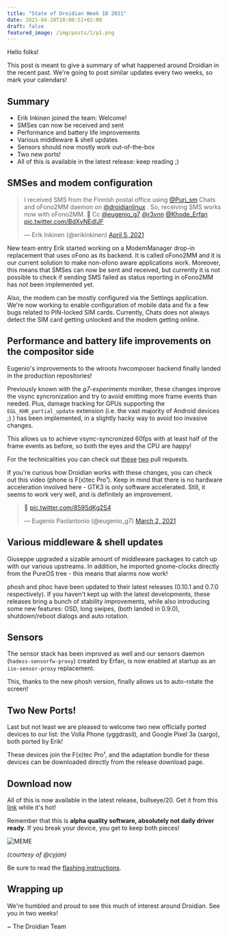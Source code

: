 ```yaml
---
title: "State of Droidian Week 18 2021"
date: 2021-04-20T10:00:51+02:00
draft: false
featured_image: /img/posts/1/p1.png
---
```


Hello folks!

This post is meant to give a summary of what happened around Droidian in the recent past. We're going to post similar updates every two weeks, so mark your calendars!

<!--more-->

Summary
------------

* Erik Inkinen joined the team: Welcome!
* SMSes can now be received and sent
* Performance and battery life improvements 
* Various middleware & shell updates
* Sensors should now mostly work out-of-the-box
* Two new ports!
* All of this is available in the latest release: keep reading ;)


SMSes and modem configuration
----------------------------------------

<blockquote class="twitter-tweet" data-theme="dark"><p lang="en" dir="ltr">I received SMS from the Finnish postal office using <a href="https://twitter.com/Puri_sm?ref_src=twsrc%5Etfw">@Puri_sm</a> Chats and oFono2MM daemon on <a href="https://twitter.com/droidianlinux?ref_src=twsrc%5Etfw">@droidianlinux</a> . So, receiving SMS works now with oFono2MM. 🎉 Cc <a href="https://twitter.com/eugenio_g7?ref_src=twsrc%5Etfw">@eugenio_g7</a> <a href="https://twitter.com/r3vnn?ref_src=twsrc%5Etfw">@r3vnn</a> <a href="https://twitter.com/Khode_Erfan?ref_src=twsrc%5Etfw">@Khode_Erfan</a> <a href="https://t.co/BdXyNEdIJF">pic.twitter.com/BdXyNEdIJF</a></p>&mdash; Erik Inkinen (@erikinkinen) <a href="https://twitter.com/erikinkinen/status/1379087460295192580?ref_src=twsrc%5Etfw">April 5, 2021</a></blockquote> <script async src="https://platform.twitter.com/widgets.js" charset="utf-8"></script> 

New team entry Erik started working on a ModemManager drop-in replacement that uses oFono as its backend. It is called oFono2MM and it is our current solution to make non-ofono aware applications work. Moreover, this means that SMSes can now be sent and received, but currently it is not possible to check if sending SMS failed as status reporting in oFono2MM has not been implemented yet. 

Also, the modem can be mostly configured via the Settings application. We're now working to enable configuration of mobile data and fix a few bugs related to PIN-locked SIM cards. Currently, Chats does not always detect the SIM card getting unlocked and the modem getting online.


Performance and battery life improvements on the compositor side
---------------------------------------------------------------------------------

Eugenio's improvements to the wlroots hwcomposer backend finally landed in the production repositories!

Previously known with the *g7-experiments* moniker, these changes improve the vsync syncronization and try to avoid emitting more frame events than needed. Plus, damage tracking for GPUs supporting the `EGL_KHR_partial_update` extension (i.e. the vast majority of Android devices ;) ) has been implemented, in a slightly hacky way to avoid too invasive changes.

This allows us to achieve vsync-syncronized 60fps with at least half of the frame events as before, so both the eyes and the CPU are happy!

For the technicalities you can check out [these](https://github.com/droidian/wlroots/pull/1) [two](https://github.com/droidian/wlroots/pull/2) pull requests.

If you're curious how Droidian works with these changes, you can check out this video (phone is F(x)tec Pro¹). Keep in mind that there is no hardware acceleration involved here - GTK3 is only software accelerated. Still, it seems to work very well, and is definitely an improvement.

<blockquote class="twitter-tweet" data-theme="dark"><p lang="und" dir="ltr">👀 <a href="https://t.co/859SdKg2S4">pic.twitter.com/859SdKg2S4</a></p>&mdash; Eugenio Paolantonio (@eugenio_g7) <a href="https://twitter.com/eugenio_g7/status/1366860787629834242?ref_src=twsrc%5Etfw">March 2, 2021</a></blockquote> <script async src="https://platform.twitter.com/widgets.js" charset="utf-8"></script> 


Various middleware & shell updates
-------------------------------------------

Giuseppe upgraded a sizable amount of middleware packages to catch up with our various upstreams. In addition, he imported gnome-clocks directly from the PureOS tree - this means that alarms now work!

phosh and phoc have been updated to their latest releases (0.10.1 and 0.7.0 respectively). If you haven't kept up with the latest developments, these releases bring a bunch of stability improvements, while also introducing some new features: OSD, long swipes, (both landed in 0.9.0), shutdown/reboot dialogs and auto rotation.


Sensors
----------

The sensor stack has been improved as well and our sensors daemon (`hadess-sensorfw-proxy`) created by Erfan, is now enabled at startup as an `iio-sensor-proxy` replacement.

This, thanks to the new phosh version, finally allows us to auto-rotate the screen!


Two New Ports!
------------------

Last but not least we are pleased to welcome two new officially ported devices to our list: the Volla Phone (yggdrasil), and Google Pixel 3a (sargo), both ported by Erik!

These devices join the F(x)tec Pro¹, and the adaptation bundle for these devices can be downloaded directly from the release download page.


Download now
------------------

All of this is now available in the latest release, bullseye/20. Get it from this [link](https://github.com/droidian-images/rootfs-api28gsi-all/releases/tag/untagged-b3c7b169a7c908f1e0be) while it's hot!

Remember that this is **alpha quality software, absolutely not daily driver ready**. If you break your device, you get to keep both pieces!


![MEME](/img/posts/1/meme.jpg)

*(courtesy of @cyjan)*

Be sure to read the [flashing instructions](https://github.com/droidian-images/rootfs-api28gsi-all#installation-instructions).

Wrapping up
---------------

We're humbled and proud to see this much of interest around Droidian. See you in two weeks!

~ The Droidian Team



